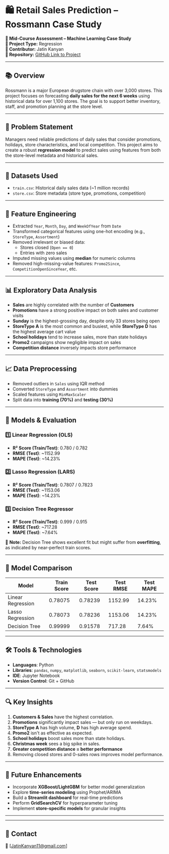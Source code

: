 # 🛍️ Retail Sales Prediction – Rossmann Case Study

**📌 Mid-Course Assessment – Machine Learning Case Study**  
**🔧 Project Type:** Regression  
**👤 Contributor:** Jatin Kanyan  
**📂 Repository:** [GitHub Link to Project](#)

---

## 📚 Overview

Rossmann is a major European drugstore chain with over 3,000 stores. This project focuses on forecasting **daily sales for the next 6 weeks** using historical data for over 1,100 stores. The goal is to support better inventory, staff, and promotion planning at the store level.

---

## 🎯 Problem Statement

Managers need reliable predictions of daily sales that consider promotions, holidays, store characteristics, and local competition. This project aims to create a robust **regression model** to predict sales using features from both the store-level metadata and historical sales.

---

## 📂 Datasets Used

- `train.csv`: Historical daily sales data (~1 million records)
- `store.csv`: Store metadata (store type, promotions, competition)

---

## 🧠 Feature Engineering

- Extracted `Year`, `Month`, `Day`, and `WeekOfYear` from `Date`
- Transformed categorical features using one-hot encoding (e.g., `StoreType`, `Assortment`)
- Removed irrelevant or biased data:
  - Stores closed (`Open == 0`)
  - Entries with zero sales
- Imputed missing values using **median** for numeric columns
- Removed high-missing-value features: `Promo2Since`, `CompetitionOpenSinceYear`, etc.

---

## 📊 Exploratory Data Analysis

- **Sales** are highly correlated with the number of **Customers**
- **Promotions** have a strong positive impact on both sales and customer visits
- **Sunday** is the highest-grossing day, despite only 33 stores being open
- **StoreType A** is the most common and busiest, while **StoreType D** has the highest average cart value
- **School holidays** tend to increase sales, more than state holidays
- **Promo2** campaigns show negligible impact on sales
- **Competition distance** inversely impacts store performance

---

## 📈 Data Preprocessing

- Removed outliers in `Sales` using IQR method
- Converted `StoreType` and `Assortment` into dummies
- Scaled features using `MinMaxScaler`
- Split data into **training (70%)** and **testing (30%)**

---

## 🧪 Models & Evaluation

### 1️⃣ Linear Regression (OLS)

- **R² Score (Train/Test)**: 0.780 / 0.782
- **RMSE (Test)**: ~1152.99
- **MAPE (Test)**: ~14.23%

### 2️⃣ Lasso Regression (LARS)

- **R² Score (Train/Test)**: 0.7807 / 0.7823
- **RMSE (Test)**: ~1153.06
- **MAPE (Test)**: ~14.23%

### 3️⃣ Decision Tree Regressor

- **R² Score (Train/Test)**: 0.999 / 0.915
- **RMSE (Test)**: ~717.28
- **MAPE (Test)**: ~7.64%

📌 **Note:** Decision Tree shows excellent fit but might suffer from **overfitting**, as indicated by near-perfect train scores.

---

## 📌 Model Comparison

| Model              | Train Score | Test Score | Test RMSE | Test MAPE |
|-------------------|-------------|------------|-----------|-----------|
| Linear Regression | 0.78075     | 0.78239    | 1152.99   | 14.23%    |
| Lasso Regression  | 0.78073     | 0.78236    | 1153.06   | 14.23%    |
| Decision Tree     | 0.99999     | 0.91578    | 717.28    | 7.64%     |

---

## 🛠️ Tools & Technologies

- **Languages**: Python  
- **Libraries**: `pandas`, `numpy`, `matplotlib`, `seaborn`, `scikit-learn`, `statsmodels`  
- **IDE**: Jupyter Notebook  
- **Version Control**: Git + GitHub  

---

## 🔍 Key Insights

1. **Customers & Sales** have the highest correlation.
2. **Promotions** significantly impact sales — but only run on weekdays.
3. **StoreType A** has high volume, **D** has high average spend.
4. **Promo2** isn't as effective as expected.
5. **School holidays** boost sales more than state holidays.
6. **Christmas week** sees a big spike in sales.
7. **Greater competition distance = better performance**
8. Removing closed stores and 0-sales rows improves model performance.

---

## 🚀 Future Enhancements

- Incorporate **XGBoost/LightGBM** for better model generalization
- Explore **time-series modeling** using Prophet/ARIMA
- Build a **Streamlit dashboard** for real-time predictions
- Perform **GridSearchCV** for hyperparameter tuning
- Implement **store-specific models** for granular insights

---

---

## 👋 Contact

📧 [JatinKanyan11@gmail.com]  




